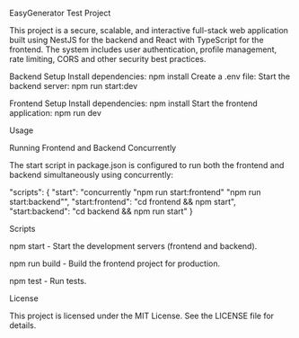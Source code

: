 EasyGenerator Test Project

This project is a secure, scalable, and interactive full-stack web application built using NestJS for the backend and React with TypeScript for the frontend. The system includes user authentication, profile management, rate limiting, CORS and other security best practices.


Backend Setup
    Install dependencies:
        npm install
    Create a .env file:
    Start the backend server:
      npm run start:dev

Frontend Setup
    Install dependencies:
        npm install
    Start the frontend application:
        npm run dev


Usage

Running Frontend and Backend Concurrently

The start script in package.json is configured to run both the frontend and backend simultaneously using concurrently:

"scripts": {
  "start": "concurrently \"npm run start:frontend\" \"npm run start:backend\"",
  "start:frontend": "cd frontend && npm start",
  "start:backend": "cd backend && npm run start"
}


Scripts

npm start - Start the development servers (frontend and backend).

npm run build - Build the frontend project for production.

npm test - Run tests.

License

This project is licensed under the MIT License. See the LICENSE file for details.
